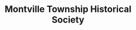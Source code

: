 ---
layout: repo
title: "Montville Township Historical Society"
id: 12764
permalink: repos/12764/
---